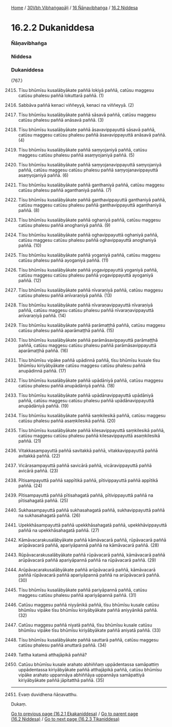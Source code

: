 
[Home](/) / [30Vbh Vibhaṅgapāḷi](../../../30Vbh.md) / [16 Ñāṇavibhaṅga](../../16.md) / [16.2 Niddesa](../16.2.md)

# 16.2.2 Dukaniddesa

### Ñāṇavibhaṅga

### Niddesa

### Dukaniddesa

(767.)

2415. Tīsu bhūmīsu kusalābyākate paññā lokiyā paññā, catūsu maggesu catūsu phalesu paññā lokuttarā paññā. (1)

2416. Sabbāva paññā kenaci viññeyyā, kenaci na viññeyyā. (2)

2417. Tīsu bhūmīsu kusalābyākate paññā sāsavā paññā, catūsu maggesu catūsu phalesu paññā anāsavā paññā. (3)

2418. Tīsu bhūmīsu kusalābyākate paññā āsavavippayuttā sāsavā paññā, catūsu maggesu catūsu phalesu paññā āsavavippayuttā anāsavā paññā. (4)

2419. Tīsu bhūmīsu kusalābyākate paññā saṃyojaniyā paññā, catūsu maggesu catūsu phalesu paññā asaṃyojaniyā paññā. (5)

2420. Tīsu bhūmīsu kusalābyākate paññā saṃyojanavippayuttā saṃyojaniyā paññā, catūsu maggesu catūsu phalesu paññā saṃyojanavippayuttā asaṃyojaniyā paññā. (6)

2421. Tīsu bhūmīsu kusalābyākate paññā ganthaniyā paññā, catūsu maggesu catūsu phalesu paññā aganthaniyā paññā. (7)

2422. Tīsu bhūmīsu kusalābyākate paññā ganthavippayuttā ganthaniyā paññā, catūsu maggesu catūsu phalesu paññā ganthavippayuttā aganthaniyā paññā. (8)

2423. Tīsu bhūmīsu kusalābyākate paññā oghaniyā paññā, catūsu maggesu catūsu phalesu paññā anoghaniyā paññā. (9)

2424. Tīsu bhūmīsu kusalābyākate paññā oghavippayuttā oghaniyā paññā, catūsu maggesu catūsu phalesu paññā oghavippayuttā anoghaniyā paññā. (10)

2425. Tīsu bhūmīsu kusalābyākate paññā yoganiyā paññā, catūsu maggesu catūsu phalesu paññā ayoganiyā paññā. (11)

2426. Tīsu bhūmīsu kusalābyākate paññā yogavippayuttā yoganiyā paññā, catūsu maggesu catūsu phalesu paññā yogavippayuttā ayoganiyā paññā. (12)

2427. Tīsu bhūmīsu kusalābyākate paññā nīvaraṇiyā paññā, catūsu maggesu catūsu phalesu paññā anīvaraṇiyā paññā. (13)

2428. Tīsu bhūmīsu kusalābyākate paññā nīvaraṇavippayuttā nīvaraṇiyā paññā, catūsu maggesu catūsu phalesu paññā nīvaraṇavippayuttā anīvaraṇiyā paññā. (14)

2429. Tīsu bhūmīsu kusalābyākate paññā parāmaṭṭhā paññā, catūsu maggesu catūsu phalesu paññā aparāmaṭṭhā paññā. (15)

2430. Tīsu bhūmīsu kusalābyākate paññā parāmāsavippayuttā parāmaṭṭhā paññā, catūsu maggesu catūsu phalesu paññā parāmāsavippayuttā aparāmaṭṭhā paññā. (16)

2431. Tīsu bhūmīsu vipāke paññā upādinnā paññā, tīsu bhūmīsu kusale tīsu bhūmīsu kiriyābyākate catūsu maggesu catūsu phalesu paññā anupādinnā paññā. (17)

2432. Tīsu bhūmīsu kusalābyākate paññā upādāniyā paññā, catūsu maggesu catūsu phalesu paññā anupādāniyā paññā. (18)

2433. Tīsu bhūmīsu kusalābyākate paññā upādānavippayuttā upādāniyā paññā, catūsu maggesu catūsu phalesu paññā upādānavippayuttā anupādāniyā paññā. (19)

2434. Tīsu bhūmīsu kusalābyākate paññā saṃkilesikā paññā, catūsu maggesu catūsu phalesu paññā asaṃkilesikā paññā. (20)

2435. Tīsu bhūmīsu kusalābyākate paññā kilesavippayuttā saṃkilesikā paññā, catūsu maggesu catūsu phalesu paññā kilesavippayuttā asaṃkilesikā paññā. (21)

2436. Vitakkasampayuttā paññā savitakkā paññā, vitakkavippayuttā paññā avitakkā paññā. (22)

2437. Vicārasampayuttā paññā savicārā paññā, vicāravippayuttā paññā avicārā paññā. (23)

2438. Pītisampayuttā paññā sappītikā paññā, pītivippayuttā paññā appītikā paññā. (24)

2439. Pītisampayuttā paññā pītisahagatā paññā, pītivippayuttā paññā na pītisahagatā paññā. (25)

2440. Sukhasampayuttā paññā sukhasahagatā paññā, sukhavippayuttā paññā na sukhasahagatā paññā. (26)

2441. Upekkhāsampayuttā paññā upekkhāsahagatā paññā, upekkhāvippayuttā paññā na upekkhāsahagatā paññā. (27)

2442. Kāmāvacarakusalābyākate paññā kāmāvacarā paññā, rūpāvacarā paññā arūpāvacarā paññā, apariyāpannā paññā na kāmāvacarā paññā. (28)

2443. Rūpāvacarakusalābyākate paññā rūpāvacarā paññā, kāmāvacarā paññā arūpāvacarā paññā apariyāpannā paññā na rūpāvacarā paññā. (29)

2444. Arūpāvacarakusalābyākate paññā arūpāvacarā paññā, kāmāvacarā paññā rūpāvacarā paññā apariyāpannā paññā na arūpāvacarā paññā. (30)

2445. Tīsu bhūmīsu kusalābyākate paññā pariyāpannā paññā, catūsu maggesu catūsu phalesu paññā apariyāpannā paññā. (31)

2446. Catūsu maggesu paññā niyyānikā paññā, tīsu bhūmīsu kusale catūsu bhūmīsu vipāke tīsu bhūmīsu kiriyābyākate paññā aniyyānikā paññā. (32)

2447. Catūsu maggesu paññā niyatā paññā, tīsu bhūmīsu kusale catūsu bhūmīsu vipāke tīsu bhūmīsu kiriyābyākate paññā aniyatā paññā. (33)

2448. Tīsu bhūmīsu kusalābyākate paññā sauttarā paññā, catūsu maggesu catūsu phalesu paññā anuttarā paññā. (34)

2449. Tattha katamā atthajāpikā paññā?

2450. Catūsu bhūmīsu kusale arahato abhiññaṃ uppādentassa samāpattiṃ uppādentassa kiriyābyākate paññā atthajāpikā paññā, catūsu bhūmīsu vipāke arahato uppannāya abhiññāya uppannāya samāpattiyā kiriyābyākate paññā jāpitatthā paññā. (35)

---

2451. Evaṃ duvidhena ñāṇavatthu.

  
Dukaṃ.



[Go to previous page (16.2.1 Ekakaniddesa)](16.2.1.md) / [Go to parent page (16.2 Niddesa)](../16.2.md) / [Go to next page (16.2.3 Tikaniddesa)](16.2.3.md)


